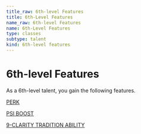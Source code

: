 ```yaml
---
title_raw: 6th-level Features
title: 6th-Level Features
name_raw: 6th-level Features
name: 6th-Level Features
type: classes
subtype: talent
kind: 6th-level features
---
```


# 6th-level Features

As a 6th-level talent, you gain the following features.

[PERK](./Perk.md)

[PSI BOOST](./Psi%20Boost/Psi%20Boost.md)

[9-CLARITY TRADITION ABILITY](./9-Clarity%20Tradition%20Ability/9-Clarity%20Tradition%20Ability.md)
